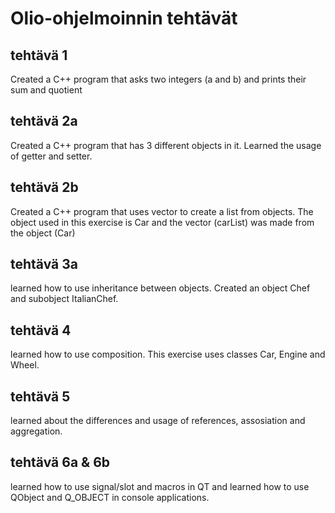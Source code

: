 # Olio-ohjelmoinnin tehtävät

## tehtävä 1
Created a C++ program that asks two integers (a and b) and prints their sum and quotient

## tehtävä 2a
Created a C++ program that has 3 different objects in it. Learned the usage of getter and setter.

## tehtävä 2b
Created a C++ program that uses vector to create a list from objects. The object used in this exercise is Car and the vector (carList) was made from the object (Car)

## tehtävä 3a
learned how to use inheritance between objects. Created an object Chef and subobject ItalianChef. 

## tehtävä 4
learned how to use composition. This exercise uses classes Car, Engine and Wheel. 

## tehtävä 5
learned about the differences and usage of references, assosiation and aggregation. 

## tehtävä 6a & 6b
learned how to use signal/slot and macros in QT and learned how to use QObject and Q_OBJECT in console applications.